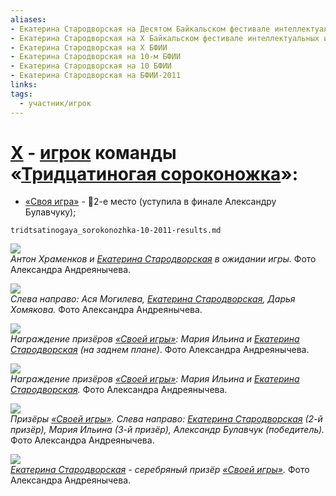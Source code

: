 ```yaml
---
aliases:
- Екатерина Стародворская на Десятом Байкальском фестивале интеллектуальных игр
- Екатерина Стародворская на X Байкальском фестивале интеллектуальных игр
- Екатерина Стародворская на X БФИИ
- Екатерина Стародворская на 10-м БФИИ
- Екатерина Стародворская на 10 БФИИ
- Екатерина Стародворская на БФИИ-2011
links:
tags: 
  - участник/игрок
---
```

# [X](bfii-10-2011.md) - [игрок](starodvorskaya.md) команды «[Тридцатиногая сороконожка](tridtsatinogaya_sorokonozhka-10-2011.md)»:
* [«Своя игра»](jeopardy-10-2011.md) - 🥈2-е место (уступила в финале Александру Булавчуку);
```{.include}
tridtsatinogaya_sorokonozhka-10-2011-results.md
```

![](DSC_8123.JPG)<br>*Антон Храменков и [Екатерина Стародворская](starodvorskaya.md) в ожидании игры*. Фото Александра Андреянычева.

![](asya_katya_dasha.JPG)<br>*Слева направо: Ася Могилева, [Екатерина Стародворская](starodvorskaya.md), Дарья Хомякова.* Фото Александра Андреянычева.

![](DSC_8188.JPG)<br>*Награждение призёров [«Своей игры»](jeopardy-10-2011.md): Мария Ильина и [Екатерина Стародворская](starodvorskaya.md) (на заднем плане)*. Фото Александра Андреянычева.

![](DSC_8189.JPG)<br>*Награждение призёров [«Своей игры»](jeopardy-10-2011.md): Мария Ильина и [Екатерина Стародворская](starodvorskaya.md).* Фото Александра Андреянычева.

![](jeopardy-medalists.JPG)<br>*Призёры [«Своей игры»](jeopardy-10-2011.md). Слева направо:  [Екатерина Стародворская](starodvorskaya.md) (2-й призёр), Мария Ильина (3-й призёр), Александр Булавчук (победитель).* Фото Александра Андреянычева.

![](starodvorskaya-jeopardy2.JPG)<br>*[Екатерина Стародворская](starodvorskaya.md) - серебряный призёр [«Своей игры»](jeopardy-10-2011.md).* Фото Александра Андреянычева.